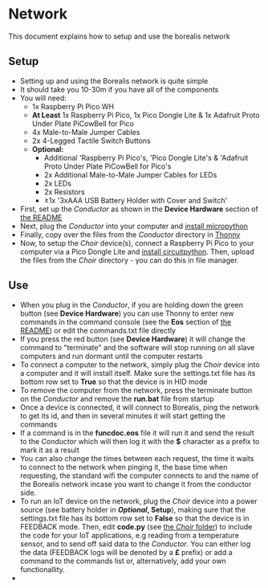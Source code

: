 # Network
This document explains how to setup and use the borealis network

## Setup
- Setting up and using the Borealis network is quite simple
- It should take you 10-30m if you have all of the components
- You will need:
    - 1x Raspberry Pi Pico WH
    - **At Least** 1x Raspberry Pi Pico, 1x Pico Dongle Lite & 1x Adafruit Proto Under Plate PiCowBell for Pico
    - 4x Male-to-Male Jumper Cables
    - 2x 4-Legged Tactile Switch Buttons
    - **Optional:**
        - Additional 'Raspberry Pi Pico's, 'Pico Dongle Lite's & 'Adafruit Proto Under Plate PiCowBell for Pico's
        - 2x Additional Male-to-Male Jumper Cables for LEDs
        - 2x LEDs
        - 2x Resistors
        - ≥1x '3xAAA USB Battery Holder with Cover and Switch'
- First, set up the _Conductor_ as shown in the **Device Hardware** section of [the README](README.md)
- Next, plug the _Conductor_ into your computer and [install micropython](https://www.raspberrypi.com/documentation/microcontrollers/micropython.html)
- Finally, copy over the files from the _Conductor_ directory in [Thonny](https://projects.raspberrypi.org/en/projects/getting-started-with-the-pico/2)
- Now, to setup the _Choir_ device(s), connect a Raspberry Pi Pico to your computer via a Pico Dongle Lite and [install circuitpython](https://learn.adafruit.com/getting-started-with-raspberry-pi-pico-circuitpython/circuitpython). Then, upload the files from the _Choir_ directory - you can do this in file manager.

## Use
- When you plug in the _Conductor_, if you are holding down the green button (see **Device Hardware**) you can use Thonny to enter new commands in the command console (see the **Eos** section of [the README](README.md)) or edit the commands.txt file directly
- If you press the red button (see **Device Hardware**) it will change the command to "terminate" and the software will stop running on all slave computers and run dormant until the computer restarts
- To connect a computer to the network, simply plug the _Choir_ device into a computer and it will install itself. Make sure the settings.txt file has its bottom row set to **True** so that the device is in HID mode
- To remove the computer from the network, press the terminate button on the _Conductor_ and remove the **run.bat** file from startup
- Once a device is connected, it will connect to Borealis, ping the network to get its id, and then in several minutes it will start getting the commands
- If a command is in the **funcdoc.eos** file it will run it and send the result to the _Conductor_ which will then log it with the **$** character as a prefix to mark it as a result
- You can also change the times between each request, the time it waits to connect to the network when pinging it, the base time when requesting, the standard wifi the computer connects to and the name of the Borealis network incase you want to change it from the conductor side.
- To run an IoT device on the network, plug the _Choir_ device into a power source (see battery holder in **_Optional_, Setup**), making sure that the settings.txt file has its bottom row set to **False** so that the device is in FEEDBACK mode. Then, edit **code.py** (see [the _Choir_ folder](Choir)) to include the code for your IoT applications, e.g reading from a temperature sensor, and to send off said data to the _Conductor_. You can either log the data (FEEDBACK logs will be denoted by a **£** prefix) or add a command to the commands list or, alternatively, add your own functionallity.
- 
